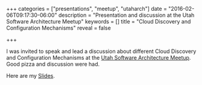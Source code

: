 +++
categories = ["presentations", "meetup", "utaharch"]
date = "2016-02-06T09:17:30-06:00"
description = "Presentation and discussion at the Utah Software Architecture Meetup"
keywords = []
title = "Cloud Discovery and Configuration Mechanisms"
reveal = false

+++

I was invited to speak and lead a discussion about different Cloud Discovery and Configuration Mechanisms at the [Utah Software Architecture Meetup](http://www.meetup.com/Utah-Software-Architecture-Meetup/events/226822735/). Good pizza and discussion were had.

<!--more-->
 
Here are my [Slides](/preso/2016-02-04%20Microservices%20with%20Spring%20Cloud%20-%20Utah%20Arch%20Meetup.pdf).

